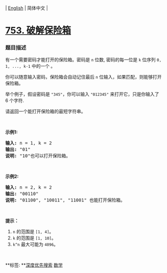 | [English](README_EN.md) | 简体中文 |

# [753. 破解保险箱](https://leetcode-cn.com/problems/cracking-the-safe)
 ### 题目描述
<p>有一个需要密码才能打开的保险箱。密码是&nbsp;<code>n</code> 位数, 密码的每一位是&nbsp;<code>k</code>&nbsp;位序列&nbsp;<code>0, 1, ..., k-1</code>&nbsp;中的一个 。</p>

<p>你可以随意输入密码，保险箱会自动记住最后&nbsp;<code>n</code>&nbsp;位输入，如果匹配，则能够打开保险箱。</p>

<p>举个例子，假设密码是&nbsp;<code>&quot;345&quot;</code>，你可以输入&nbsp;<code>&quot;012345&quot;</code>&nbsp;来打开它，只是你输入了 6&nbsp;个字符.</p>

<p>请返回一个能打开保险箱的最短字符串。</p>

<p>&nbsp;</p>

<p><strong>示例1:</strong></p>

<pre><strong>输入:</strong> n = 1, k = 2
<strong>输出:</strong> &quot;01&quot;
<strong>说明:</strong> &quot;10&quot;也可以打开保险箱。
</pre>

<p>&nbsp;</p>

<p><strong>示例2:</strong></p>

<pre><strong>输入:</strong> n = 2, k = 2
<strong>输出:</strong> &quot;00110&quot;
<strong>说明: </strong>&quot;01100&quot;, &quot;10011&quot;, &quot;11001&quot; 也能打开保险箱。
</pre>

<p>&nbsp;</p>

<p><strong>提示：</strong></p>

<ol>
	<li><code>n</code> 的范围是&nbsp;<code>[1, 4]</code>。</li>
	<li><code>k</code> 的范围是&nbsp;<code>[1, 10]</code>。</li>
	<li><code>k^n</code> 最大可能为&nbsp;<code>4096</code>。</li>
</ol>

<p>&nbsp;</p>

**标签:	**[深度优先搜索](https://leetcode-cn.com/tag/depth-first-search) [数学](https://leetcode-cn.com/tag/math) 
